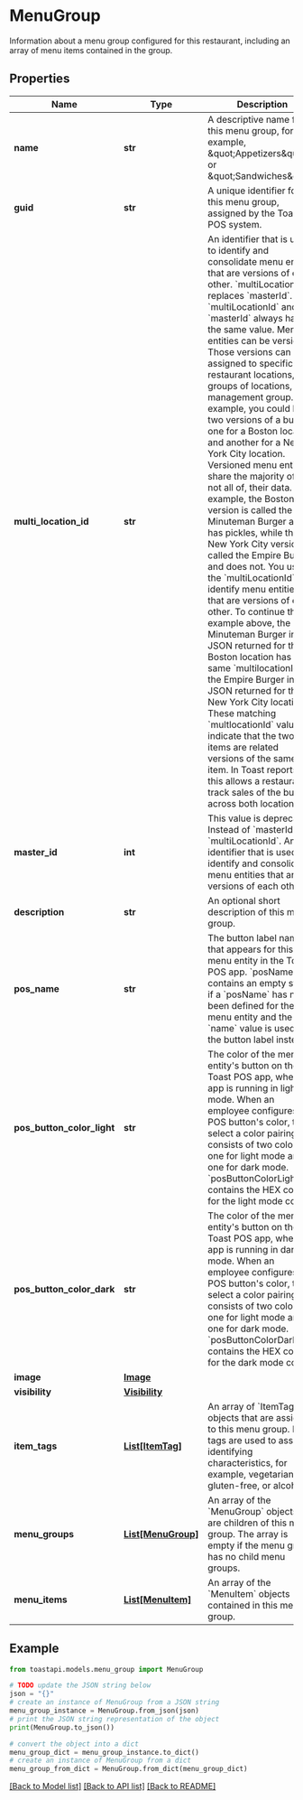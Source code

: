 # MenuGroup

Information about a menu group configured for this restaurant, including an array of menu items contained in the group. 

## Properties

Name | Type | Description | Notes
------------ | ------------- | ------------- | -------------
**name** | **str** | A descriptive name for this menu group, for example, \&quot;Appetizers\&quot; or \&quot;Sandwiches\&quot;.  | [optional] 
**guid** | **str** | A unique identifier for this menu group, assigned by the Toast POS system.  | [optional] 
**multi_location_id** | **str** | An identifier that is used to identify and consolidate menu entities that are versions of each other.  &#x60;multiLocationId&#x60; replaces &#x60;masterId&#x60;. &#x60;multiLocationId&#x60; and &#x60;masterId&#x60; always have the same value.  Menu entities can be versioned. Those versions can be assigned to specific restaurant locations, or groups of locations, in a management group. For example, you could have two versions of a burger, one for a Boston location and another for a New York City location. Versioned menu entities share the majority of, but not all of, their data. For example, the Boston version is called the Minuteman Burger and has pickles, while the New York City version is called the Empire Burger and does not.  You use the &#x60;multiLocationId&#x60; to identify menu entities that are versions of each other. To continue the example above, the Minuteman Burger in the JSON returned for the Boston location has the same &#x60;multilocationId&#x60; as the Empire Burger in the JSON returned for the New York City location. These matching &#x60;multlocationId&#x60; values indicate that the two items are related versions of the same item. In Toast reports, this allows a restaurant to track sales of the burger across both locations.  | [optional] 
**master_id** | **int** | This value is deprecated. Instead of &#x60;masterId&#x60;, use &#x60;multiLocationId&#x60;.  An identifier that is used to identify and consolidate menu entities that are versions of each other.  | [optional] 
**description** | **str** | An optional short description of this menu group.  | [optional] 
**pos_name** | **str** | The button label name that appears for this menu entity in the Toast POS app. &#x60;posName&#x60; contains an empty string if a &#x60;posName&#x60; has not been defined for the menu entity and the &#x60;name&#x60; value is used for the button label instead.  | [optional] 
**pos_button_color_light** | **str** | The color of the menu entity&#39;s button on the Toast POS app, when the app is running in light mode.       When an employee configures a POS button&#39;s color, they select a color pairing that consists of two colors, one for light mode and one for dark mode. &#x60;posButtonColorLight&#x60; contains the HEX code for the light mode color.  | [optional] 
**pos_button_color_dark** | **str** | The color of the menu entity&#39;s button on the Toast POS app, when the app is running in dark mode.       When an employee configures a POS button&#39;s color, they select a color pairing that consists of two colors, one for light mode and one for dark mode. &#x60;posButtonColorDark&#x60; contains the HEX code for the dark mode color.  | [optional] 
**image** | [**Image**](Image.md) |  | [optional] 
**visibility** | [**Visibility**](Visibility.md) |  | [optional] 
**item_tags** | [**List[ItemTag]**](ItemTag.md) | An array of &#x60;ItemTag&#x60; objects that are assigned to this menu group. Item tags are used to assign identifying characteristics, for example, vegetarian, gluten-free, or alcohol.  | [optional] 
**menu_groups** | [**List[MenuGroup]**](MenuGroup.md) | An array of the &#x60;MenuGroup&#x60; objects that are children of this menu group. The array is empty if the menu group has no child menu groups.  | [optional] 
**menu_items** | [**List[MenuItem]**](MenuItem.md) | An array of the &#x60;MenuItem&#x60; objects contained in this menu group.  | [optional] 

## Example

```python
from toastapi.models.menu_group import MenuGroup

# TODO update the JSON string below
json = "{}"
# create an instance of MenuGroup from a JSON string
menu_group_instance = MenuGroup.from_json(json)
# print the JSON string representation of the object
print(MenuGroup.to_json())

# convert the object into a dict
menu_group_dict = menu_group_instance.to_dict()
# create an instance of MenuGroup from a dict
menu_group_from_dict = MenuGroup.from_dict(menu_group_dict)
```
[[Back to Model list]](../README.md#documentation-for-models) [[Back to API list]](../README.md#documentation-for-api-endpoints) [[Back to README]](../README.md)


